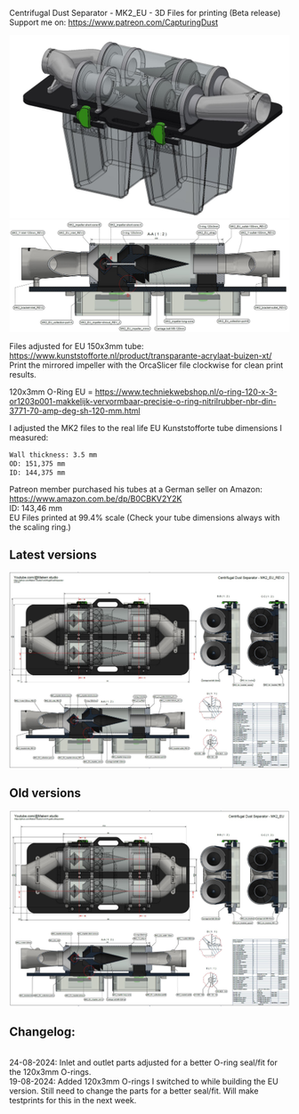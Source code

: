Centrifugal Dust Separator - MK2_EU - 3D Files for printing (Beta release)<br>
Support me on: https://www.patreon.com/CapturingDust

<img src="/MK2_EU/IMAGES/MK2_EU_REV2_3D.JPG" alt="" style="max-width: 100%;">
<img src="/MK2_EU/IMAGES/MK2_EU_REV2_SECTION-VIEW.JPG" alt="" style="max-width: 100%;">

Files adjusted for EU 150x3mm tube: https://www.kunststofforte.nl/product/transparante-acrylaat-buizen-xt/
Print the mirrored impeller with the OrcaSlicer file clockwise for clean print results.

120x3mm O-Ring EU = https://www.techniekwebshop.nl/o-ring-120-x-3-or1203p001-makkelijk-vervormbaar-precisie-o-ring-nitrilrubber-nbr-din-3771-70-amp-deg-sh-120-mm.html


I adjusted the MK2 files to the real life EU Kunststofforte tube dimensions I measured:

    Wall thickness: 3.5 mm
    OD: 151,375 mm
    ID: 144,375 mm

Patreon member purchased his tubes at a German seller on Amazon: https://www.amazon.com.be/dp/B0CBKV2Y2K
<br>    ID: 143,46 mm
<br>    EU Files printed at 99.4% scale (Check your tube dimensions always with the scaling ring.)

<h2>Latest versions</h2>
<a target="_blank" rel="noopener noreferrer" href="/MK2_EU/MK2_EU_Dust-Separator.pdf"><img src="/MK2_EU/IMAGES/MK2_EU_REV2.JPG" alt="" style="max-width: 100%;"></a>

<h2>Old versions</h2>
<a target="_blank" rel="noopener noreferrer" href="/MK2_EU/MK2_EU_Dust-Separator.pdf"><img src="/MK2_EU/IMAGES/MK2_EU.JPG" alt="" style="max-width: 100%;"></a>

<h2>Changelog:</h2><br>
24-08-2024: Inlet and outlet parts adjusted for a better O-ring seal/fit for the 120x3mm O-rings.<br>
19-08-2024: Added 120x3mm O-rings I switched to while building the EU version. Still need to change the parts for a better seal/fit. Will make testprints for this in the next week.
